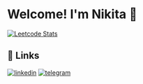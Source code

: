 
# Welcome! I'm Nikita 👋
[![Leetcode Stats](https://leetcard.jacoblin.cool/Nikarashi?ext=heatmap)](https://leetcode.com/Nikarashi)



## 🔗 Links
[![linkedin](https://img.shields.io/badge/linkedin-0A66C2?style=for-the-badge&logo=linkedin&logoColor=white)](https://www.linkedin.com/in/mizoroki-heck/)
[![telegram](https://img.shields.io/badge/Telegram-2CA5E0?style=for-the-badge&logo=telegram&logoColor=white)](https://t.me/Nikarashi)
